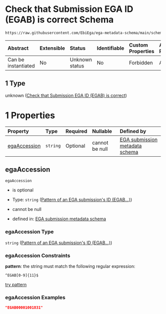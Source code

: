 # Check that Submission EGA ID (EGAB) is correct Schema

```txt
https://raw.githubusercontent.com/EbiEga/ega-metadata-schema/main/schemas/EGA.submission.json#/properties/objectId/allOf/1
```



| Abstract            | Extensible | Status         | Identifiable | Custom Properties | Additional Properties | Access Restrictions | Defined In                                                                           |
| :------------------ | :--------- | :------------- | :----------- | :---------------- | :-------------------- | :------------------ | :----------------------------------------------------------------------------------- |
| Can be instantiated | No         | Unknown status | No           | Forbidden         | Allowed               | none                | [EGA.submission.json\*](../../../schemas/EGA.submission.json "open original schema") |

## 1 Type

unknown ([Check that Submission EGA ID (EGAB) is correct](ega-12-properties-objects-ids-block-allof-check-that-submission-ega-id-egab-is-correct.md))

# 1 Properties

| Property                      | Type     | Required | Nullable       | Defined by                                                                                                                                                                                                                                 |
| :---------------------------- | :------- | :------- | :------------- | :----------------------------------------------------------------------------------------------------------------------------------------------------------------------------------------------------------------------------------------- |
| [egaAccession](#egaaccession) | `string` | Optional | cannot be null | [EGA submission metadata schema](ega-4-defs-pattern-of-an-ega-submissions-id-egab.md "https://raw.githubusercontent.com/EbiEga/ega-metadata-schema/main/schemas/EGA.submission.json#/properties/objectId/allOf/1/properties/egaAccession") |

## egaAccession



`egaAccession`

* is optional

* Type: `string` ([Pattern of an EGA submission's ID (EGAB...)](ega-4-defs-pattern-of-an-ega-submissions-id-egab.md))

* cannot be null

* defined in: [EGA submission metadata schema](ega-4-defs-pattern-of-an-ega-submissions-id-egab.md "https://raw.githubusercontent.com/EbiEga/ega-metadata-schema/main/schemas/EGA.submission.json#/properties/objectId/allOf/1/properties/egaAccession")

### egaAccession Type

`string` ([Pattern of an EGA submission's ID (EGAB...)](ega-4-defs-pattern-of-an-ega-submissions-id-egab.md))

### egaAccession Constraints

**pattern**: the string must match the following regular expression:&#x20;

```regexp
^EGAB[0-9]{11}$
```

[try pattern](https://regexr.com/?expression=%5EEGAB%5B0-9%5D%7B11%7D%24 "try regular expression with regexr.com")

### egaAccession Examples

```json
"EGAB00001001831"
```
